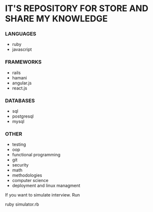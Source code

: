 # IT'S REPOSITORY FOR STORE AND SHARE MY KNOWLEDGE

### LANGUAGES
- ruby
- javascript

### FRAMEWORKS
- rails
- hamani
- angular.js
- react.js

### DATABASES
- sql
- postgresql
- mysql

### OTHER
- testing
- oop
- functional programming
- git
- security
- math
- methodologies
- computer science
- deployment and linux managment

If you want to simulate interview.
Run 

ruby simulator.rb